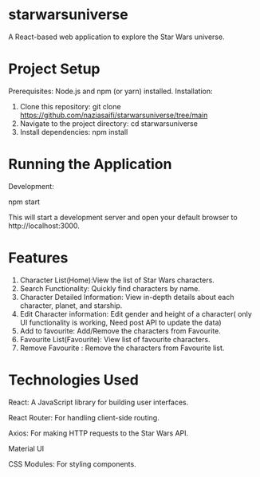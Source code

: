 # starwarsuniverse
A React-based web application to explore the Star Wars universe.

# Project Setup
Prerequisites:
Node.js and npm (or yarn) installed.
Installation:

1. Clone this repository:
   git clone https://github.com/naziasaifi/starwarsuniverse/tree/main
2. Navigate to the project directory:
   cd starwarsuniverse
3. Install dependencies:
   npm install

# Running the Application
  Development:
  
  npm start
  
  This will start a development server and open your default browser to http://localhost:3000.

# Features
1. Character List(Home):View the list of Star Wars characters.
2. Search Functionality: Quickly find characters by name.
3. Character Detailed Information: View in-depth details about each character, planet, and starship.
4. Edit Character information:  Edit gender and height of a character( only UI functionality is working, Need post API to update the data)
5. Add to favourite: Add/Remove the characters from Favourite.
6. Favourite List(Favourite): View list of favourite characters.
7. Remove Favourite : Remove the characters from Favourite list.

# Technologies Used

React: A JavaScript library for building user interfaces.

React Router: For handling client-side routing. 

Axios: For making HTTP requests to the Star Wars API.

Material UI

CSS Modules: For styling components.
